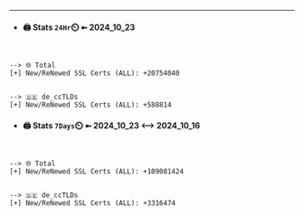 

---
- #### 🖨️ **Stats** `24Hr`⏲️ ➼ 2024_10_23
```console


--> 🌐 Total
[+] New/ReNewed SSL Certs (ALL): +20754040


--> 🇩🇪 de_ccTLDs
[+] New/ReNewed SSL Certs (ALL): +588814

```

- #### 🖨️ **Stats** `7Days`⏲️ ➼ 2024_10_23 <--> 2024_10_16
```console


--> 🌐 Total
[+] New/ReNewed SSL Certs (ALL): +109081424


--> 🇩🇪 de_ccTLDs
[+] New/ReNewed SSL Certs (ALL): +3316474

```

